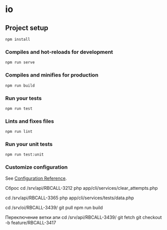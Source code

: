 # io

## Project setup
```
npm install
```

### Compiles and hot-reloads for development
```
npm run serve
```

### Compiles and minifies for production
```
npm run build
```

### Run your tests
```
npm run test
```

### Lints and fixes files
```
npm run lint
```

### Run your unit tests
```
npm run test:unit
```

### Customize configuration
See [Configuration Reference](https://cli.vuejs.org/config/).

Сброс 
cd /srv/api/RBCALL-3212
php app/cli/services/clear_attempts.php

cd /srv/api/RBCALL-3365
php app/cli/services/tests/data.php

cd /srv/oi/RBCALL-3439/
git pull
npm run build

Переключение ветки апи
cd /srv/api/RBCALL-3439/
git fetch
git checkout -b feature/RBCALL-3417
